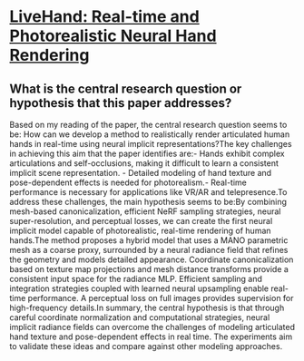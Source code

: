 # [LiveHand: Real-time and Photorealistic Neural Hand Rendering](https://arxiv.org/abs/2302.07672)

## What is the central research question or hypothesis that this paper addresses?

 Based on my reading of the paper, the central research question seems to be: How can we develop a method to realistically render articulated human hands in real-time using neural implicit representations?The key challenges in achieving this aim that the paper identifies are:- Hands exhibit complex articulations and self-occlusions, making it difficult to learn a consistent implicit scene representation. - Detailed modeling of hand texture and pose-dependent effects is needed for photorealism.- Real-time performance is necessary for applications like VR/AR and telepresence.To address these challenges, the main hypothesis seems to be:By combining mesh-based canonicalization, efficient NeRF sampling strategies, neural super-resolution, and perceptual losses, we can create the first neural implicit model capable of photorealistic, real-time rendering of human hands.The method proposes a hybrid model that uses a MANO parametric mesh as a coarse proxy, surrounded by a neural radiance field that refines the geometry and models detailed appearance. Coordinate canonicalization based on texture map projections and mesh distance transforms provide a consistent input space for the radiance MLP. Efficient sampling and integration strategies coupled with learned neural upsampling enable real-time performance. A perceptual loss on full images provides supervision for high-frequency details.In summary, the central hypothesis is that through careful coordinate normalization and computational strategies, neural implicit radiance fields can overcome the challenges of modeling articulated hand texture and pose-dependent effects in real time. The experiments aim to validate these ideas and compare against other modeling approaches.
